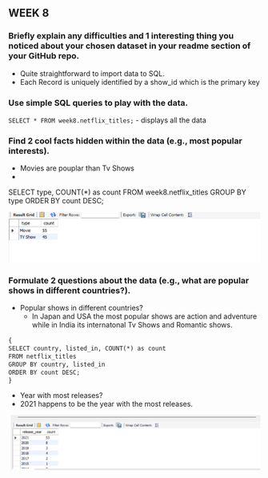 ## WEEK 8

### Briefly explain any difficulties and 1 interesting thing you noticed about your chosen dataset in your readme section of your GitHub repo.
 - Quite straightforward to import data to SQL.
 - Each Record is uniquely identified by a show_id which is the primary key

### Use simple SQL queries to play with the data.
`SELECT * FROM week8.netflix_titles;` - displays all the data 

### Find 2 cool facts hidden within the data (e.g., most popular interests).

- Movies are pouplar than Tv Shows 
- 
SELECT type, COUNT(*) as count
FROM week8.netflix_titles
GROUP BY type
ORDER BY count DESC; 

![Popularity](images/popular.png "Popular Type")

### Formulate 2 questions about the data (e.g., what are popular shows in different countries?).
- Popular shows in different countries?
  - In Japan and USA the most popular shows are action and adventure while in India its internatonal Tv Shows and Romantic shows.

``` 
{ 
SELECT country, listed_in, COUNT(*) as count
FROM netflix_titles
GROUP BY country, listed_in
ORDER BY count DESC; 
}
```
- Year with most releases?
 - 2021 happens to be the year with the most releases.

![Year](images/year.png "Year with most releases")
